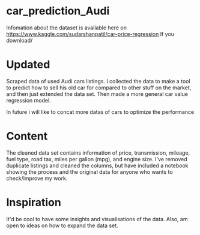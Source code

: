 # car_prediction_Audi
Infomation about the dataset is available here on https://www.kaggle.com/sudarshanpatil/car-price-regression If you download/

# Updated
Scraped data of used Audi cars listings. I collected  the data to make a tool to predict how to sell his old car for compared to other stuff on the market, and then just extended the data set. Then made a more general car value regression model.

In future i will like to concat more datas of cars to optimize the performance 


# Content
The cleaned data set contains information of price, transmission, mileage, fuel type, road tax, miles per gallon (mpg), and engine size. I've removed duplicate listings and cleaned the columns, but have included a notebook showing the process and the original data for anyone who wants to check/improve my work.

# Inspiration
It'd be cool to have some insights and visualisations of the data. Also, am open to ideas on how to expand the data set.